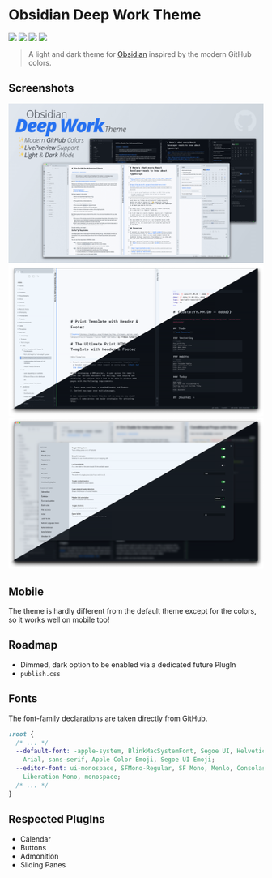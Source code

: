 # Obsidian Deep Work Theme
![](https://img.shields.io/github/stars/nikbrunner/obsidian-deep-work-theme)
![](https://img.shields.io/github/forks/nikbrunner/obsidian-deep-work-theme)
![](https://img.shields.io/github/issues/nikbrunner/obsidian-deep-work-theme)
![](https://img.shields.io/github/license/nikbrunner/obsidian-deep-work-theme)

> A light and dark theme for [Obsidian](https://obsidian.md) inspired by the modern GitHub colors.

## Screenshots
![](screenshot.png)
![](images/editor_dual.png)
![](images/settings_dual.png)

## Mobile
The theme is hardly different from the default theme except for the colors, so it works well on mobile too!

## Roadmap
- Dimmed, dark option to be enabled via a dedicated future PlugIn
- `publish.css`

## Fonts
The font-family declarations are taken directly from GitHub.

```css
:root {
  /* ... */
  --default-font: -apple-system, BlinkMacSystemFont, Segoe UI, Helvetica,
    Arial, sans-serif, Apple Color Emoji, Segoe UI Emoji;
  --editor-font: ui-monospace, SFMono-Regular, SF Mono, Menlo, Consolas,
    Liberation Mono, monospace;
  /* ... */
}
```

## Respected PlugIns
- Calendar
- Buttons
- Admonition
- Sliding Panes
